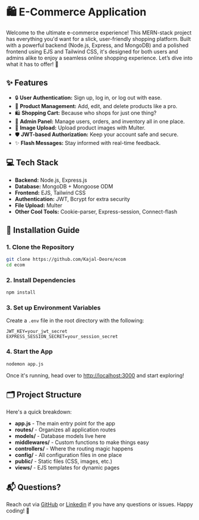 # 🛍️ E-Commerce Application

Welcome to the ultimate e-commerce experience! This MERN-stack project has everything you'd want for a slick, user-friendly shopping platform. Built with a powerful backend (Node.js, Express, and MongoDB) and a polished frontend using EJS and Tailwind CSS, it's designed for both users and admins alike to enjoy a seamless online shopping experience. Let’s dive into what it has to offer! 🎉

## ✨ Features

- 🔒 **User Authentication:** Sign up, log in, or log out with ease.
- 🛒 **Product Management:** Add, edit, and delete products like a pro.
- 🛍️ **Shopping Cart:** Because who shops for just one thing?
- 🔧 **Admin Panel:** Manage users, orders, and inventory all in one place.
- 📸 **Image Upload:** Upload product images with Multer.
- 🛡️ **JWT-based Authorization:** Keep your account safe and secure.
- ✨ **Flash Messages:** Stay informed with real-time feedback.

## 💻 Tech Stack

- **Backend:** Node.js, Express.js
- **Database:** MongoDB + Mongoose ODM
- **Frontend:** EJS, Tailwind CSS
- **Authentication:** JWT, Bcrypt for extra security
- **File Upload:** Multer
- **Other Cool Tools:** Cookie-parser, Express-session, Connect-flash


## 🚀 Installation Guide

### 1. Clone the Repository

```bash
git clone https://github.com/Kajal-Deore/ecom
cd ecom
```

### 2. Install Dependencies

```bash
npm install
```

### 3. Set up Environment Variables

Create a `.env` file in the root directory with the following:

```plaintext
JWT_KEY=your_jwt_secret
EXPRESS_SESSION_SECRET=your_session_secret
```

### 4. Start the App

```bash
nodemon app.js
```

Once it's running, head over to [http://localhost:3000](http://localhost:3000) and start exploring!

## 🗂️ Project Structure

Here's a quick breakdown:

- **app.js** - The main entry point for the app
- **routes/** - Organizes all application routes
- **models/** - Database models live here
- **middlewares/** - Custom functions to make things easy
- **controllers/** - Where the routing magic happens
- **config/** - All configuration files in one place
- **public/** - Static files (CSS, images, etc.)
- **views/** - EJS templates for dynamic pages

## 📬 Questions?

Reach out via [GitHub](https://github.com/Kajal-Deore) or [Linkedin](https://www.linkedin.com/in/kajal-deore) if you have any questions or issues. Happy coding! 🎉

